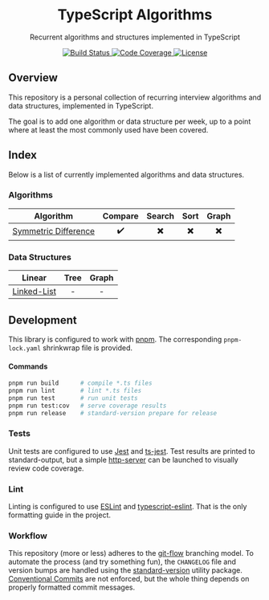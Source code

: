 <h1 align="center">TypeScript Algorithms</h1>

<p align="center">Recurrent algorithms and structures implemented in TypeScript</p>

<p align="center">
  <a href="https://github.com/davelsan/typescript-algorithms/actions?query=workflow%3Abuild">
    <img alt="Build Status" src="https://github.com/davelsan/typescript-algorithms/workflows/build/badge.svg"/>
  </a>
  <a href="https://codecov.io/gh/davelsan/typescript-algorithms">
    <img alt="Code Coverage" src="https://codecov.io/gh/davelsan/typescript-algorithms/branch/master/graph/badge.svg"/>
  </a>
  <a href="https://github.com/davelsan/typescript-algorithms/blob/master/LICENSE">
    <img alt="License" src="https://img.shields.io/github/license/davelsan/typescript-algorithms"/>
  </a>
</p>

## Overview

This repository is a personal collection of recurring interview algorithms and data structures, implemented in TypeScript.

The goal is to add one algorithm or data structure per week, up to a point where at least the most commonly used have been covered.

## Index

Below is a list of currently implemented algorithms and data structures.

### Algorithms

| Algorithm | Compare | Search | Sort   | Graph
| :-:       | :-:     | :-:    | :-:    | :-:
| [Symmetric Difference](./src/compare/symmetric-difference) | :heavy_check_mark: | :heavy_multiplication_x: | :heavy_multiplication_x: | :heavy_multiplication_x:

### Data Structures


| Linear | Tree | Graph
| :-:    | :-:  | :-:
| [Linked-List](./src/structure/linked-list) | - | -

## Development

This library is configured to work with [pnpm](https://pnpm.js.org/). The corresponding `pnpm-lock.yaml` shrinkwrap file is provided.

#### Commands

```bash
pnpm run build      # compile *.ts files
pnpm run lint       # lint *.ts files
pnpm run test       # run unit tests
pnpm run test:cov   # serve coverage results
pnpm run release    # standard-version prepare for release
```

### Tests

Unit tests are configured to use [Jest](https://jestjs.io/) and [ts-jest](https://kulshekhar.github.io/ts-jest/). Test results are printed to standard-output, but a simple [http-server](https://www.npmjs.com/package/http-server) can be launched to visually review code coverage.

### Lint

Linting is configured to use [ESLint](https://eslint.org/) and [typescript-eslint](https://github.com/typescript-eslint/typescript-eslint). That is the only formatting guide in the project.

### Workflow

This repository (more or less) adheres to the [git-flow](https://nvie.com/posts/a-successful-git-branching-model/) branching model. To automate the process (and try something fun), the `CHANGELOG` file and version bumps are handled using the [standard-version](https://github.com/conventional-changelog/standard-version) utility package. [Conventional Commits](https://www.conventionalcommits.org/) are not enforced, but the whole thing depends on properly formatted commit messages.
